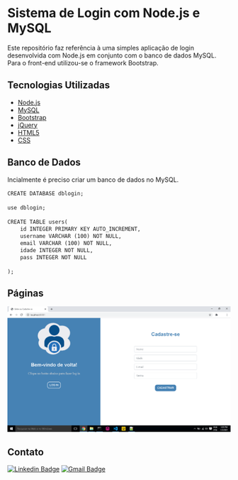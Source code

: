 # Sistema de Login com Node.js e MySQL
Este repositório faz referência à uma simples aplicação de login desenvolvida com Node.js em conjunto com o banco de dados MySQL. Para o front-end utilizou-se o framework Bootstrap.

<h2> Tecnologias Utilizadas </h2>

- [Node.js](https://nodejs.org/en/)
- [MySQL](https://www.mysql.com/)
- [Bootstrap](https://getbootstrap.com/)
- [jQuery](https://jquery.com/)
- [HTML5](https://developer.mozilla.org/en-US/docs/Web/Guide/HTML/HTML5)
- [CSS](https://developer.mozilla.org/en-US/docs/Web/CSS)

<h2> Banco de Dados </h2>

Incialmente é preciso criar um banco de dados no MySQL.

```
CREATE DATABASE dblogin;

use dblogin;

CREATE TABLE users(
	id INTEGER PRIMARY KEY AUTO_INCREMENT,
    username VARCHAR (100) NOT NULL,
    email VARCHAR (100) NOT NULL,
    idade INTEGER NOT NULL,
    pass INTEGER NOT NULL

);
```

<h2> Páginas </h2>
<img src="public/images/img_index.png">

<h2> Contato </h2>

[![Linkedin Badge](https://img.shields.io/badge/-Otávio-blue?style=flat-square&logo=Linkedin&logoColor=white&link=https://www.linkedin.com/in/otaviosilva22/)](https://www.linkedin.com/in/otaviosilva22/)
[![Gmail Badge](https://img.shields.io/badge/-otavio.ssilva22@gmail.com-c14438?style=flat-square&logo=Gmail&logoColor=white&link=mailto:otavio.ssilva22@gmail.com)](mailto:otavio.ssilva22@gmail.com)

